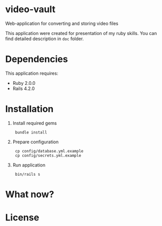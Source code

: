 # video-vault
Web-application for converting and storing video files

This application were created for presentation of my ruby skills. You can find detailed description in `doc` folder.

# Dependencies

This application requires:

- Ruby 2.0.0
- Rails 4.2.0

# Installation

1. Install required gems

        bundle install

1. Prepare configuration

        cp config/database.yml.example
        cp config/secrets.yml.example

1. Run application

        bin/rails s

# What now?

# License
